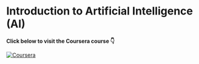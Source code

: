 # Introduction to Artificial Intelligence (AI)

**Click below to visit the Coursera course 👇**

[![Coursera](https://img.shields.io/badge/Coursera-Introduction%20to%20AI-blue?style=for-the-badge&logo=Coursera)](https://www.coursera.org/learn/introduction-to-ai)
